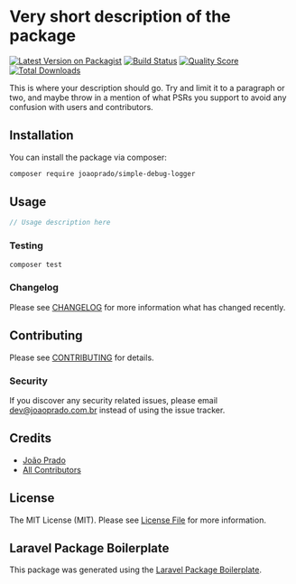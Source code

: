 # Very short description of the package

[![Latest Version on Packagist](https://img.shields.io/packagist/v/joaoprado/simple-debug-logger.svg?style=flat-square)](https://packagist.org/packages/joaoprado/simple-debug-logger)
[![Build Status](https://img.shields.io/travis/joaoprado/simple-debug-logger/master.svg?style=flat-square)](https://travis-ci.org/joaoprado/simple-debug-logger)
[![Quality Score](https://img.shields.io/scrutinizer/g/joaoprado/simple-debug-logger.svg?style=flat-square)](https://scrutinizer-ci.com/g/joaoprado/simple-debug-logger)
[![Total Downloads](https://img.shields.io/packagist/dt/joaoprado/simple-debug-logger.svg?style=flat-square)](https://packagist.org/packages/joaoprado/simple-debug-logger)

This is where your description should go. Try and limit it to a paragraph or two, and maybe throw in a mention of what PSRs you support to avoid any confusion with users and contributors.

## Installation

You can install the package via composer:

```bash
composer require joaoprado/simple-debug-logger
```

## Usage

``` php
// Usage description here
```

### Testing

``` bash
composer test
```

### Changelog

Please see [CHANGELOG](CHANGELOG.md) for more information what has changed recently.

## Contributing

Please see [CONTRIBUTING](CONTRIBUTING.md) for details.

### Security

If you discover any security related issues, please email dev@joaoprado.com.br instead of using the issue tracker.

## Credits

- [João Prado](https://github.com/joaoprado)
- [All Contributors](../../contributors)

## License

The MIT License (MIT). Please see [License File](LICENSE.md) for more information.

## Laravel Package Boilerplate

This package was generated using the [Laravel Package Boilerplate](https://laravelpackageboilerplate.com).